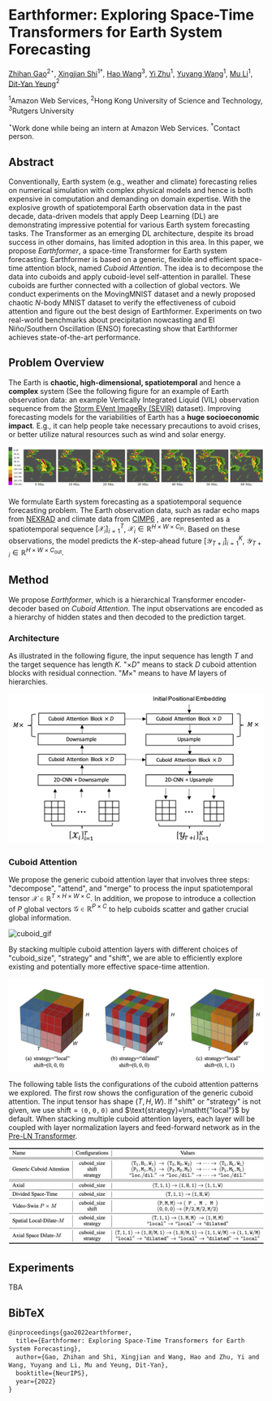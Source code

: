 # Earthformer: Exploring Space-Time Transformers for Earth System Forecasting

[Zhihan Gao](https://scholar.google.com/citations?user=P6ACUAUAAAAJ&hl=en)$^{2\star}$, [Xingjian Shi](https://github.com/sxjscience)$^{1\dagger}$, [Hao Wang](http://www.wanghao.in/)$^3$, [Yi Zhu](https://bryanyzhu.github.io/)$^1$, [Yuyang Wang](https://scholar.google.com/citations?user=IKUm624AAAAJ&hl=en)$^1$, [Mu Li](https://github.com/mli)$^1$, [Dit-Yan Yeung](https://scholar.google.com/citations?user=nEsOOx8AAAAJ&hl=en)$^2$

$^1$Amazon Web Services, $^2$Hong Kong University of Science and Technology, $^3$Rutgers University

$^\star$Work done while being an intern at Amazon Web Services. $^\dagger$Contact person.

## Abstract
Conventionally, Earth system (e.g., weather and climate) forecasting relies on numerical simulation with complex physical models and hence is both expensive in computation and demanding on domain expertise. 
With the explosive growth of spatiotemporal Earth observation data in the past decade, data-driven models that apply Deep Learning (DL) are demonstrating impressive potential for various Earth system forecasting tasks.
The Transformer as an emerging DL architecture, despite its broad success in other domains, has limited adoption in this area.
In this paper, we propose *Earthformer*, a space-time Transformer for Earth system forecasting. Earthformer is based on a generic, flexible and efficient space-time attention block, named *Cuboid Attention*. The idea is to decompose the data into cuboids and apply cuboid-level self-attention in parallel. These cuboids are further connected with a collection of global vectors. We conduct experiments on the MovingMNIST dataset and a newly proposed chaotic $N$-body MNIST dataset to verify the effectiveness of cuboid attention and figure out the best design of Earthformer. Experiments on two real-world benchmarks about precipitation nowcasting and El Niño/Southern Oscillation (ENSO) forecasting show that Earthformer achieves state-of-the-art performance.

## Problem Overview

The Earth is **chaotic, high-dimensional, spatiotemporal** and hence a **complex** system (See the following figure for an example of Earth observation data: an example Vertically Integrated Liquid (VIL) observation sequence from the [Storm EVent ImageRy (SEVIR)](https://sevir.mit.edu/) dataset).
Improving forecasting models for the variabilities of Earth has a **huge socioeconomic impact**. E.g., it can help people take necessary precautions to avoid crises, or better utilize natural resources such as wind and solar energy.

![sevir_example](./figures/sevir_example_len7.png)

We formulate Earth system forecasting as a spatiotemporal sequence forecasting problem. 
The Earth observation data, such as radar echo maps from [NEXRAD](https://www.ncei.noaa.gov/products/radar/next-generation-weather-radar) and climate data from [CIMP6](https://gmd.copernicus.org/articles/9/1937/2016/) , are represented as a spatiotemporal sequence $[\mathcal{X}_{i}]_{i=1}^T$, $\mathcal{X}_i \in \mathbb{R}^{H\times W\times C_{\text{in}}}$. 
Based on these observations, the model predicts the $K$-step-ahead future $[\mathcal{Y}_{T+i}]_{i=1}^K$, $\mathcal{Y}_{T+i} \in \mathbb{R}^{H\times W\times C_{\text{out}}}$.

## Method
We propose *Earthformer*, which is a hierarchical Transformer encoder-decoder based on *Cuboid Attention*. The input observations are encoded as a hierarchy of hidden states and then decoded to the prediction target.

### Architecture
As illustrated in the following figure, the input sequence has length $T$ and the target sequence has length $K$. "$\times D$" means to stack $D$ cuboid attention blocks with residual connection. "$M\times$" means to have $M$ layers of hierarchies.

![enc_dec](./figures/hierarchical-encoder-decoder-v1.png)

### Cuboid Attention
We propose the generic cuboid attention layer that involves three steps: "decompose", "attend", and "merge" to process the input spatiotemporal tensor $\mathcal{X}\in\mathbb{R}^{T\times H\times W\times C}$. In addition, we propose to introduce a collection of $P$ global vectors $\mathcal{G}\in\mathbb{R}^{P\times C}$ to help cuboids scatter and gather crucial global information.

![cuboid_gif](./figures/cuboid_illustration.gif)

By stacking multiple cuboid attention layers with different choices of "$\text{cuboid\_size}$", "$\text{strategy}$" and "$\text{shift}$", we are able to efficiently explore existing and potentially more effective space-time attention.

![cuboid_examples](./figures/cub_pattern_together.png)

The following table lists the configurations of the cuboid attention patterns we explored.
The first row shows the configuration of the generic cuboid attention.
The input tensor has shape $(T, H, W)$.
If "$\text{shift}$" or "$\text{strategy}$" is not given, we use $\text{shift}=\mathtt{(0, 0, 0)}$ and $\text{strategy}=\mathtt{"local"}$ by default.
When stacking multiple cuboid attention layers, each layer will be coupled with layer normalization layers and feed-forward network as in the [Pre-LN Transformer](http://proceedings.mlr.press/v119/xiong20b/xiong20b.pdf).

![cuboid_table](./figures/cuboid_table.png)

## Experiments
TBA

## BibTeX
```
@inproceedings{gao2022earthformer,
  title={Earthformer: Exploring Space-Time Transformers for Earth System Forecasting},
  author={Gao, Zhihan and Shi, Xingjian and Wang, Hao and Zhu, Yi and Wang, Yuyang and Li, Mu and Yeung, Dit-Yan},
  booktitle={NeurIPS},
  year={2022}
}
```
